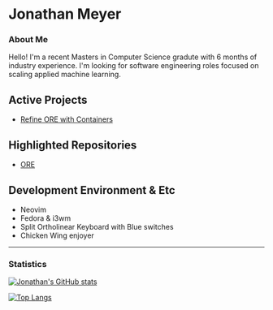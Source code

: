 <!-- The (first) h1 will be used as the <title> of the HTML page -->
# Jonathan Meyer

### About Me
Hello! I'm a recent Masters in Computer Science gradute with 6 months of industry experience. I'm looking for software engineering roles focused on scaling applied machine learning.

## Active Projects
 * [Refine ORE with Containers](https://github.com/users/startwarfields/projects/3)

## Highlighted Repositories
* [ORE](https://github.com/startwarfields/ORE)

## Development Environment & Etc
 * Neovim
 * Fedora & i3wm
 * Split Ortholinear Keyboard with Blue switches 
 * Chicken Wing enjoyer

---
### Statistics

[![Jonathan's GitHub stats](https://github-readme-stats.vercel.app/api?username=startwarfields&theme=gruvbox)](https://github.com/anuraghazra/github-readme-stats)

[![Top Langs](https://github-readme-stats.vercel.app/api/top-langs/?username=startwarfields&theme=gruvbox&layout=compact)](https://github.com/anuraghazra/github-readme-stats)
